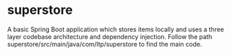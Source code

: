 # superstore
A basic Spring Boot application which stores items locally and uses a three layer codebase architecture and dependency injection. Follow the path superstore/src/main/java/com/ltp/superstore to find the main code.

